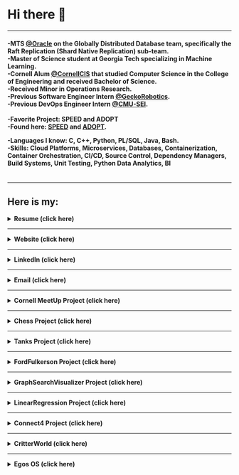 # Hi there 👋
___
<h4>
-MTS <a href="https://github.com/Oracle">@Oracle</a> on the Globally Distributed Database team, specifically the Raft Replication (Shard Native Replication) sub-team.<br>
-Master of Science student at Georgia Tech specializing in Machine Learning.<br>
-Cornell Alum <a href="https://github.com/CornellCIS">@CornellCIS</a> that studied Computer Science in the College of Engineering and received Bachelor of Science.<br>
-Received Minor in Operations Research.<br/>
-Previous Software Engineer Intern <a href="https://github.com/GeckoRobotics">@GeckoRobotics</a>.<br/>
-Previous DevOps Engineer Intern <a href="https://github.com/cmu-sei">@CMU-SEI</a>.<br/>
   <br>
-Favorite Project: SPEED and ADOPT<br/>
-Found here: <a href="https://github.com/jakejack13/SPEED">SPEED</a> and <a href="https://github.com/jxiw/ADOPT">ADOPT</a>.<br/>
   
-Languages I know: C, C++, Python, PL/SQL, Java, Bash.<br/>
-Skills: Cloud Platforms, Microservices, Databases, Containerization, Container Orchestration, CI/CD, Source Control, Dependency Managers, Build Systems, Unit Testing, Python Data Analytics, BI<br/>
<br/></h4>

___
<h2><b>Here is my: <b></h2>

<details><summary>Resume (click here)</summary><p> <h1>https://mitchellegray.com/resume.html</p></details>
 
 ___
 
<details><summary>Website (click here)</summary><p> <h1>https://mitchellegray.com</details>
 
 ___
 
<details><summary>LinkedIn (click here)</summary><p> <h1>https://www.linkedin.com/in/mitchellegray/ </p></details>


___

<details><summary>Email (click here)</summary><p> <h1>meg346@cornell.edu</p> </details>

___

<details><summary>Cornell MeetUp Project (click here)</summary><h1>https://github.com/MitchellGray100/CornellMeetUp</br><img src="https://raw.githubusercontent.com/MitchellGray100/CornellMeetUp/main/README-Images/Login.PNG" width="700" alt="Login for CornellMeetup"> </img><img src="https://raw.githubusercontent.com/MitchellGray100/CornellMeetUp/main/README-Images/Map1.PNG" width="700" alt="User View once logged in"> </img><img src="https://raw.githubusercontent.com/MitchellGray100/CornellMeetUp/main/README-Images/Microservices.PNG" width="700" alt="Microservice Architecture Diagram"> </img></details>

 ___
<details><summary>Chess Project (click here)</summary><h1>https://github.com/MitchellGray100/Chess</br><img src="https://raw.githubusercontent.com/MitchellGray100/Chess/main/readMeImages/ChessGIFSmall.gif" width="700" alt="Chess Project Image"> </img><img src="https://github.com/MitchellGray100/Chess/blob/main/readMeImages/ScalingGIF.gif" width="700" alt="Chess Project Image"> </img></details>

 ___
 
<details><summary>Tanks Project (click here)</summary><h1>https://github.com/MitchellGray100/Tanks</br><img src="https://github.com/MitchellGray100/Tanks/blob/main/readMeImages/ShieldGIF.gif" width="700" alt="Tanks Project Image"> </img>
<img src="https://github.com/MitchellGray100/Tanks/blob/main/readMeImages/WheelGIF.gif" width="700" alt="Tanks Project Image"> </img>
<img src="https://github.com/MitchellGray100/Tanks/blob/main/readMeImages/AIGIF.gif" width="700" alt="Tanks Project Image"> </img></details>

___
 
<details><summary>FordFulkerson Project (click here)</summary><h1>https://github.com/MitchellGray100/FordFulkerson</br><img src="https://raw.githubusercontent.com/MitchellGray100/FordFulkerson/main/readMeImages/ShowButtonsGIF.gif" width="700" alt="FordFulkerson Project Image"> </img>
<img src="https://raw.githubusercontent.com/MitchellGray100/FordFulkerson/main/readMeImages/AddNodesGIF.gif" width="700" alt="FordFulkerson Project Image"> </img>
<img src="https://raw.githubusercontent.com/MitchellGray100/FordFulkerson/main/readMeImages/DeleteNodesGIF.gif" width="700" alt="FordFulkerson Project Image"> </img>
<img src="https://raw.githubusercontent.com/MitchellGray100/FordFulkerson/main/readMeImages/AddEdgesGIF.gif" width="700" alt="FordFulkerson Project Image"> </img>
<img src="https://raw.githubusercontent.com/MitchellGray100/FordFulkerson/main/readMeImages/RemoveEdgesGIF.gif" width="700" alt="FordFulkerson Project Image"> </img>
<img src="https://raw.githubusercontent.com/MitchellGray100/FordFulkerson/main/readMeImages/ChangeCapacities.GIF.gif" width="700" alt="FordFulkerson Project Image"> </img>
<img src="https://raw.githubusercontent.com/MitchellGray100/FordFulkerson/main/readMeImages/ViewNodeInfoGIF.gif" width="700" alt="FordFulkerson Project Image"> </img>
<img src="https://raw.githubusercontent.com/MitchellGray100/FordFulkerson/main/readMeImages/MaxFlowGIF.gif" width="700" alt="FordFulkerson Project Image"> </img>
<img src="https://raw.githubusercontent.com/MitchellGray100/FordFulkerson/main/readMeImages/ScrollBarGIF.gif" width="700" alt="FordFulkerson Project Image"> </img></details>

___

<details><summary>GraphSearchVisualizer Project (click here)</summary><h1>https://github.com/MitchellGray100/GraphSearchVisualizer</br><img src="https://raw.githubusercontent.com/MitchellGray100/GraphSearchVisualizer/main/ReadMeImages/GIF%204.gif" width="700" alt="Graph Search Visualizer GIF"> </img>
<img src="https://raw.githubusercontent.com/MitchellGray100/GraphSearchVisualizer/main/ReadMeImages/GIF%205.gif" width="700" alt="Graph Search Visualizer GIF"> </img>
<img src="https://raw.githubusercontent.com/MitchellGray100/GraphSearchVisualizer/main/ReadMeImages/GIF%206.gif" width="700" alt="Graph Search Visualizer GIF"> </img>
<img src="https://raw.githubusercontent.com/MitchellGray100/GraphSearchVisualizer/main/ReadMeImages/GIF%201.gif" width="700" alt="Graph Search Visualizer GIF"> </img>
<img src="https://raw.githubusercontent.com/MitchellGray100/GraphSearchVisualizer/main/ReadMeImages/GIF%202.gif" width="700" alt="Graph Search Visualizer GIF"> </img>
<img src="https://raw.githubusercontent.com/MitchellGray100/GraphSearchVisualizer/main/ReadMeImages/GIF%203.gif" width="700" alt="Graph Search Visualizer GIF"> </img></details>

___

<details><summary>LinearRegression Project (click here)</summary><h1>https://github.com/MitchellGray100/LinearRegression</br><img src="https://raw.githubusercontent.com/MitchellGray100/LinearRegression/main/src/application/gif3.gif" width="700" alt="Linear Regression GIF"> </img>
<img src="https://raw.githubusercontent.com/MitchellGray100/LinearRegression/main/src/application/gif4.gif" width="700" alt="Linear Regression GIF"> </img>
<img src="https://raw.githubusercontent.com/MitchellGray100/LinearRegression/main/src/application/gif1.gif" width="700" alt="Linear Regression GIF"> </img>
<img src="https://raw.githubusercontent.com/MitchellGray100/LinearRegression/main/src/application/gif2.gif" width="700" alt="Linear Regression GIF"> </img>
</details>

___

<details><summary>Connect4 Project (click here)</summary><h1>https://github.com/MitchellGray100/Connect4</br><img src="https://github.com/MitchellGray100/Connect4/blob/main/Images/Connect4%20Gif.gif" width="700" alt="Connect4 Project Image"> </img>
<img src="https://github.com/MitchellGray100/Connect4/blob/main/Images/SmallerGIF.gif" width="700" alt="Connect4 Project Image"> </img></details>

___

<details><summary>CritterWorld (click here)</summary><h1>https://github.com/MitchellGray100/Critter-World-README</br><img src="https://raw.githubusercontent.com/MitchellGray100/Critter-World-README/main/Screenshots/image1.png" width="700" alt="CritterWorld Image"> </img>
<img src="https://raw.githubusercontent.com/MitchellGray100/Critter-World-README/main/Screenshots/image5.png" width="700" alt="CritterWorld Image"> </img></details>

___

<details><summary>Egos OS (click here)</summary><h1>https://github.com/MitchellGray100/Egos</br><img src="https://raw.githubusercontent.com/MitchellGray100/egos/main/readMeImages/Login.PNG" width="700" alt="Egos Image"> </img>
<img src="https://raw.githubusercontent.com/MitchellGray100/egos/main/readMeImages/Bootup.gif" width="700" alt="Egos Gif"> </img></details>

